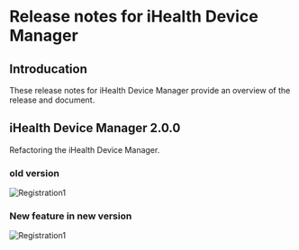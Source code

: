 # Release notes for iHealth Device Manager

## Introducation

These release notes for iHealth Device Manager provide an overview of the release and document.

## iHealth Device Manager 2.0.0

Refactoring the iHealth Device Manager.

### old version

![Registration1](https://github.com/iHealthDeviceLabs/iHealthDeviceLabs-Android/blob/master/public/DeviceManager.png?raw=true)

### New feature in new version

![Registration1](https://github.com/iHealthDeviceLabs/iHealthDeviceLabs-Android/blob/master/public/iHealthDevicesManager.png?raw=true)